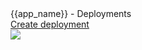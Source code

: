 
<div id="-view-top">
  <div id="-view-legend">{{app_name}} - Deployments</div>
  <nav>
    <a href="create/index.html" class="small-button">Create deployment</a>
  </nav>
</div>

<img src="{{site_url}}/images/deployments.svg"/>
